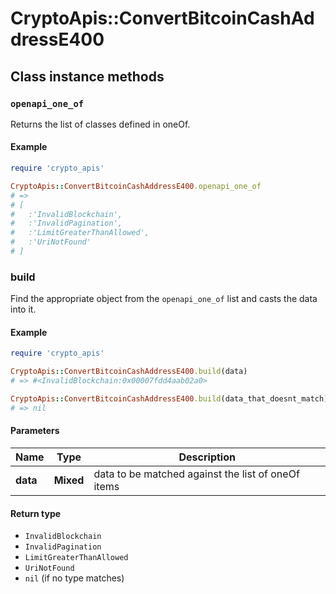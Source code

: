 # CryptoApis::ConvertBitcoinCashAddressE400

## Class instance methods

### `openapi_one_of`

Returns the list of classes defined in oneOf.

#### Example

```ruby
require 'crypto_apis'

CryptoApis::ConvertBitcoinCashAddressE400.openapi_one_of
# =>
# [
#   :'InvalidBlockchain',
#   :'InvalidPagination',
#   :'LimitGreaterThanAllowed',
#   :'UriNotFound'
# ]
```

### build

Find the appropriate object from the `openapi_one_of` list and casts the data into it.

#### Example

```ruby
require 'crypto_apis'

CryptoApis::ConvertBitcoinCashAddressE400.build(data)
# => #<InvalidBlockchain:0x00007fdd4aab02a0>

CryptoApis::ConvertBitcoinCashAddressE400.build(data_that_doesnt_match)
# => nil
```

#### Parameters

| Name | Type | Description |
| ---- | ---- | ----------- |
| **data** | **Mixed** | data to be matched against the list of oneOf items |

#### Return type

- `InvalidBlockchain`
- `InvalidPagination`
- `LimitGreaterThanAllowed`
- `UriNotFound`
- `nil` (if no type matches)

